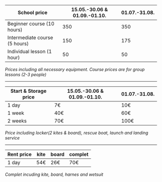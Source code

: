 

|School price                 |15.05.-30.06 & 01.09.-01.10.|01.07.-31.08.|
|-----------------------------|----------------------------|-------------|
|Beginner course (10 hours)   |350                         |350          |
|Intermediate course (5 hours)|150                         |175          |
|Individual lesson (1 hour)   |50                          |50           |

_Prices including all necessary equipment. Course prices are for group lessons (2-3 people)_

---

|Start & Storage price        |15.05.-30.06 & 01.09.-01.10.|01.07.-31.08.|
|-----------------------------|----------------------------|-------------|
|1 day                        |7€                          |10€          |
|1 week                       |40€                         |60€          |
|2 weeks                      |70€                         |100€         |

_Price including locker(2 kites & board), rescue boat, launch and landing service_

---

|Rent price                   |kite|board|complet |
|-----------------------------|----|-----|--------|
|1 day                        |54€ |26€  |70€     |

_Complet incuding kite, board, harnes and wetsuit_
